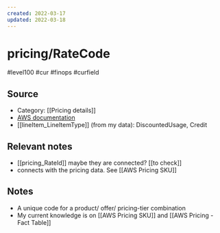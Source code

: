 ```yaml
---
created: 2022-03-17
updated: 2022-03-18
---
```

# pricing/RateCode

#level100 #cur #finops #curfield

## Source
- Category: [[Pricing details]]
- [AWS documentation](https://docs.aws.amazon.com/cur/latest/userguide/pricing-columns.html#pr-R)
- [[lineItem_LineItemType]] (from my data):   DiscountedUsage, Credit

## Relevant notes
- [[pricing_RateId]] maybe they are connected? [[to check]]
- connects with the pricing data. See [[AWS Pricing SKU]]

## Notes
- A unique code for a product/ offer/ pricing-tier combination
- My current knowledge is on  [[AWS Pricing SKU]] and [[AWS Pricing - Fact Table]]